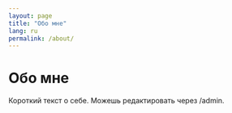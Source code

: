 ```yaml
---
layout: page
title: "Обо мне"
lang: ru
permalink: /about/
---
```


# Обо мне

Короткий текст о себе. Можешь редактировать через /admin.
